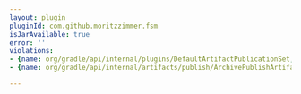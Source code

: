 ```yaml
---
layout: plugin
pluginId: com.github.moritzzimmer.fsm
isJarAvailable: true
error: ''
violations:
- {name: org/gradle/api/internal/plugins/DefaultArtifactPublicationSet, type: internal-api-usage}
- {name: org/gradle/api/internal/artifacts/publish/ArchivePublishArtifact, type: internal-api-usage}

---
```

